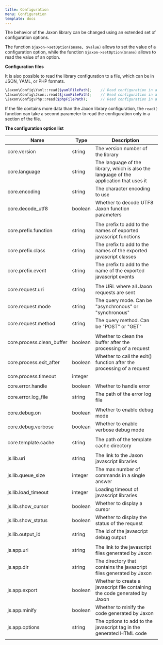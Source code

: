 ```yaml
---
title: Configuration
menu: Configuration
template: docs
---
```


The behavior of the Jaxon library can be changed using an extended set of configuration options.

The function `$jaxon->setOption($name, $value)` allows to set the value of a configuration option, while the function `$jaxon->setOption($name)` allows to read the value of an option.

**Configuration files**

It is also possible to read the library configuration to a file, which can be in JSON, YAML, or PHP formats.
```php
\Jaxon\Config\Yaml::read($yamlFilePath);    // Read configuration in a YAML file.
\Jaxon\Config\Json::read($jsonFilePath);    // Read configuration in a JSON file.
\Jaxon\Config\Php::read($phpFilePath);      // Read configuration in a PHP file. The file contains code that returns an array.
```
If the file contains more data than the Jaxon library configuration, the `read()` function can take a second parameter to read the configuration only in a section of the file.

**The configuration option list**

| Name | Type | Description |
|-----|------|-------------|
| core.version                  | string  | The version number of the library |
| core.language                 | string  | The language of the library, which is also the language of the application that uses it |
| core.encoding                 | string  | The character encoding to use |
| core.decode_utf8              | boolean | Whether to decode UTF8 Jaxon function parameters |
| | | |
| core.prefix.function          | string  | The prefix to add to the names of exported javascript functions |
| core.prefix.class             | string  | The prefix to add to the names of the exported javascript classes |
| core.prefix.event             | string  | The prefix to add to the name of the exported javascript events |
| | | |
| core.request.uri              | string  | The URL where all Jaxon requests are sent |
| core.request.mode             | string  | The query mode. Can be "asynchronous" or "synchronous" |
| core.request.method           | string  | The query method. Can be "POST" or "GET" |
| | | |
| core.process.clean_buffer     | boolean | Whether to clean the buffer after the processing of a request |
| core.process.exit_after       | boolean | Whether to call the exit() function after the processing of a request |
| core.process.timeout          | integer |  |
| | | |
| core.error.handle             | boolean | Whether to handle error |
| core.error.log_file           | string  | The path of the error log file |
| | | |
| core.debug.on                 | boolean | Whether to enable debug mode |
| core.debug.verbose            | boolean | Whether to enable verbose debug mode |
| | | |
| core.template.cache           | string  | The path of the template cache directory |
| | | |
| js.lib.uri                    | string  | The link to the Jaxon javascript libraries |
| js.lib.queue_size             | integer | The max number of commands in a single answer |
| js.lib.load_timeout           | integer | Loading timeout of javascript libraries |
| js.lib.show_cursor            | boolean | Whether to display a cursor |
| js.lib.show_status            | boolean | Whether to display the status of the request |
| js.lib.output_id              | string  | The id of the javascript debug output |
| | | |
| js.app.uri                    | string  | The link to the javascript files generated by Jaxon |
| js.app.dir                    | string  | The directory that contains the javascript files generated by Jaxon |
| js.app.export                 | boolean | Whether to create a javascript file containing the code generated by Jaxon |
| js.app.minify                 | boolean | Whether to minify the code generated by Jaxon |
| js.app.options                | string  | The options to add to the javascript tag in the generated HTML code |
| | | |
